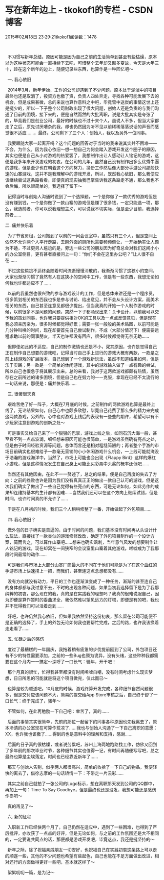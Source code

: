 # 写在新年边上 - tkokof1的专栏 - CSDN博客

2015年02月18日 23:29:21[tkokof1](https://me.csdn.net/tkokof1)阅读数：1478


﻿﻿

  不习惯写新年总结，原因可能是因为自己之前的生活简单到甚至有些枯燥，原本以为这种状态可能会一直持续下去吧，可惜整个去年却又颇多变故，今天是大年三十，趁在这个新年的边上，随便记录些东西，也算作是一种回忆吧～

  一. 我心依旧

  2014年3月，新年伊始，工作的公司却遇到了不少问题，原本处于泥淖中的项目最终也还是取消了，投资方也撤了资，负责人四处奔走，寻找各种可能发展下去的机会，但是成果甚微，总的来说也算作意料之中吧，毕竟雪中送炭的事情这世上还是挺少的，所以一下子整个公司财政出现了很大问题，创始人还是负责的与我们沟通了目前的困境，接下来的，便是自然而然的大批离职，说是大批其实是夸张了的，毕竟我们是创业公司，最好的时候也不过十来个人，虽说人不多，但当大家都走了之后，原先讨厌嘈杂的我，却也仍然因为听不见以前稀稀落落说话的声音而感觉很不适应……，最终，公司剩下了三个人：创始人，我以及另外一位同事。

  我要跟随大家一起离开吗？这个问题的回答对于当时的我来说其实并不困难——不会，为什么，因为我心依旧～想一想自己为何会踏入游戏开发这个圈子的原因，其实也便是自己从小对游戏的热爱罢了，我想制作出让人感动让人铭记的游戏，这便是我多年来开发游戏的初衷，在公司的几年，虽然自己没有制作出多么优秀牛逼的游戏，但是至少也在朝着这个方向努力，换份工作然后像大部分手游公司那般快速的山寨游戏，这并不是我理解中的游戏开发，所以，既然我心依旧，那么我便应该继续尝试这条路看看，即便真的现实抽我巴掌告诉我这条路走不通，那么我也不会后悔，所以很简单的，我选择了留下～

  记得当时与创始人沟通时说到了一个选择题，一个是你做了一款优秀的游戏但是没有赚到钱，一个是你做了一款山寨的游戏但是赚了很多钱，一定只能选一项，那么，我选前者，你可以说我理想主义，可以说我不切实际，但是至少目前，我选择前者……

二. 痛并快乐着

  为了节省房租，公司搬到了以前的一间会议室中，虽然只有三个人，但是空间上依然不允许两个人平行走路，去趟外面的厕所也需要频频侧让，一开始确实让人颇为不适，不过更另人尴尬的是，旁边一些公司的朋友因为好奇总会对我们这间小小的办公室侧目，更有甚者直接问上一句：“你们不会在这里办公吧？”让人很不自在……

  不过这些尴尬不适终会随着时间流逝慢慢消散的，我渐渐习惯了这狭小的空间，大家也渐渐习惯了竟然有人在这狭小的空间中工作，但是有一些东西，我想无论如何我也许都适应不了……

  以前的我虽然也很兴致的参与游戏设计的工作，但是总体来讲还是一个程序员，很多策划相关的东西我也多是参与讨论、给出意见，并不会从头设计方案，而美术相关的东西，自己甚至连意见都很少提出，但当我真的开始一个人制作游戏的时候，以前很多不是问题的问题，突然一下子都涌现出来：关卡设计，以前我可以交予我的策划同事，也许我只要提供相对OK的工具以及一点点反馈意见，但是现在我必须亲历亲为，很多时候都觉得好累；需要一张一般般的美术贴图，以前可能是几分钟叫唤的时间，现在却要首先自己尝试制作，不成（大部分情况下）便需要远程求助以前的同事朋友，半天也许都没有回应，很多时候都觉得无奈无助……

  但即便如此的不适应，自己的制作激情也还是不小，究其原因，也许是觉得自己正在制作自己想要的游戏吧，记得当时自己手上进行的游戏大概有两款，一款是之前上线游戏的扩展版本，自己想到了一个游戏新玩法，虽然不知道结果如何，但是乐于实践；另一款是一个简单的休闲游戏，其中的游戏输入做了一点有趣的尝试，所以自己也很急于将其展示出来。总的来看，我对于这两款游戏都颇有热情，虽然存在之前所述的诸多困境，但是自己也在努力的一一克服，拿现在已经不太流行的一句话来说，那便是：痛并快乐着……

  三. 很傻很天真

  艰难苦绝了好一阵子，大概在7月底的时候，之前制作的两款游戏也算是最终上线了，无论结果如何，自己心中也颇多欣慰，毕竟自己花费了那么多的精力来完成这两款游戏，另外的，心中也对游戏上线后的表现有一些些的期许，希望可以有不少玩家注意到游戏的创新之处～

  可是事实又给自己来了一个狠狠的巴掌，游戏上线之后，如同石沉大海一般，甚至看不到一点点波澜，细细想来原因可能也很简单，一是游戏虽然确有亮点之处，但是由于时间经验资源等问题，总体而言还是相对粗糙简陋的；再者整个手游的市场目前确实也很难给予一款毫无营销的小小休闲游戏什么机会，一上线可能就淹没于浩瀚的游戏海洋中，当然了，市场上可能也会出现《Flappy Bird》这样的爆红小游戏，但是这种情况发生在自己身上可能比买彩票中头奖的概率还低吧……

  当然还有其他因由，在此不一一赘述了，总之的结果，便是自己再度的失去了方向：之前的挫败也许是因为我们没有真真正正的做出一款自己认可的游戏，但是这次我们确实了做出了一些自己觉得有些亮点的东西，可是无论如何，如此劳作的成果却连维持基本的生计都有困难……当然我们还可以在这个方向上继续试错，但是时间，也许时间真的不允许了……

  于是在八月初的时候，我们三个人稍稍修整了一番，开始做起了外包项目……

  四. 我心依旧？

  做外包的日子确实是苦逼的，由于时间的问题，我们基本没有时间再从头设计什么玩法，直接找了一款类似的游戏修修改改，确定了外包项目制作的一个设计方案，简而言之，可以算作山寨吧……想来也确实讽刺，当年意气风发的想要制作让人铭记的游戏，现在却窝在一间狭窄的会议室里山寨着其他游戏，唏嘘成为了我那段时间最常的动作……

  可是我们与市场上大部分山寨厂商最大的不同在于他们可能是为了在这个血红的手游市场上快速捞上一把，而我们，甚至连这点念想都没有……

  没有方向就没有动力，平日的工作也逐渐演变成了一种任务，渐渐的甚至连自己的身体都都与我过意不去，不时的出现各种问题，如果当初我选择留下是为了我那纯粹的初衷，那么现在的我，真的是在实践我的理想吗？我真的很难说服自己，因为即便是算作暂时的委曲求全，我依然难以望见远方的灯塔，即便是有的吧，我也并不觉得我们可以活着走到……

  好吧，也许仍然我心依旧，但如果我依然坚持这份初衷，那么留在公司可能便不是正确的选择了，手上的外包无论如何我也要帮忙完成，之后的路，也许我该换着走走看了……

  五. 忙碌之后的感伤

  度过了最糟糕的一年国庆，我拖着稍有疲惫的步伐提前回到了公司，外包项目还有不少的特性需要添加，之前的一些Bug也颇为诡异，没有头绪，这些种种我都需要在这个月内一一搞定～深呼了一口长气：骚年，开干吧！

  那个月真的很忙，忙得我甚至都没有时间唏嘘自嘲，没有时间考虑什么现实梦想，日日所思的可能就是将这个项目做完，仅此而已～

  也算是较为顺遂吧，10月底的时候，游戏终算开发完成，各种细节自然问题很多，但是交付应该问题不大，简易的提交给App Store审核之后，自己终于舒了一口长气：终于完成了，骚年～

  不管如何，在此再勉励一下自己吧：幸苦了，真的……

  后面的事情其实很简单，先前的那位一起留下的同事各种原因也先我离去了，原本冷清的办公室现在可算作荒凉了……我也与创始人沟通了一下自己离职的意愿：XX，也许我也该撤了……得到的也是意料中的理解和支持，感谢……

  后面的日子真的很枯燥，或者说劳累吧，苏州上海两地跑路找工作，仿佛又回到了多年前的那次毕业时节，各种细节其实也值得一记，有时间再随便写写吧，总之最终也算是尘埃落定，时间也已经靠近新年了……

  那天与创始人告别，似乎两人都很高兴，简单的收拾了一下自己的物品，我便轻快的离去了，借徐志摩的一句话矫情一下：不带走一片云彩……

  其实之前自己就拍了一张公司的Logo标示，想在离职那天发到公司的QQ群中，再加上一句：Time To Say Goodbye，但是最终也还是没发，我想可能还是感伤作祟吧～

  真的再见了～

  六. 新的征程

  入职新工作已经快两个月了，自己仍然在适应中，遇到了一些困难，也得到了严厉批评，亦收获了一点点的好评，但是无论如何，与之前的工作氛围还是大不相同的，一定要说共同点的话，那便都是游戏开发吧，毕竟这点，我还是挺坚持的～

  新年之际，除了祝福亲戚朋友一切安好，也祝福自己在实践初衷这条路上可以走的顺遂一些，其他的不少问题也希望有些起色，自己也能在不足方面做出改进，相对还行的方面做得更好一些吧，基本就这样了～

  絮絮叨叨一篇，是为记～

